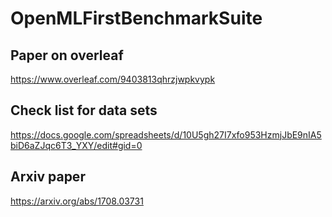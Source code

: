 # OpenMLFirstBenchmarkSuite



## Paper on overleaf

https://www.overleaf.com/9403813qhrzjwpkvypk


## Check list for data sets

https://docs.google.com/spreadsheets/d/10U5gh27I7xfo953HzmjJbE9nIA5biD6aZJqc6T3_YXY/edit#gid=0


## Arxiv paper

https://arxiv.org/abs/1708.03731
